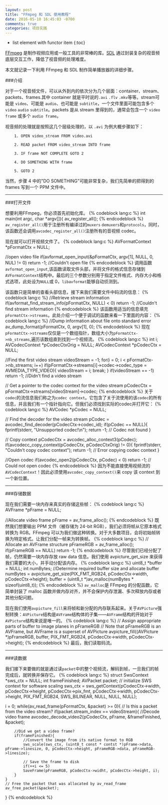 ```yaml
---
layout: post
title: "FFmpeg 和 SDL 使用教程"
date: 2016-05-10 16:45:03 -0700
comments: true
categories: 项目实践
---
```


* list element with functor item
{:toc}

[FFmpeg](https://ffmpeg.org/) 是制作视频应用或一般工具的非常棒的库。[SDL](https://www.libsdl.org/) 通过封装复杂的视音频底层交互工作，降低了视音频的处理难度。

本文就记录一下利用 FFmpeg 和 SDL 制作简单播放器的详细步骤。<!--more-->

###介绍

对于一个视音频文件，可以从外到内的依次分为几个层面：container、stream、packets、frames.其中 container 就是平时说的`.avi` `.flv` `.mkv`等等。stream可能是 `video`、可能是 `audio`、也可能是 `subtitle`，一个文件里面可能包含多个 `video` `audio` `subtitle`。packets 是从 stream 里得到的，通常会包含一个 `video frame` 或多个 `audio frame`。

视音频的处理就是按照这几个层级处理的，以 `.avi` 为例大概步骤如下：

        1. OPEN video_stream FROM video.avi

        2. READ packet FROM video_stream INTO frame

        3. IF frame NOT COMPLETE GOTO 2

        4. DO SOMETHING WITH frame

        5. GOTO 2

当然，步骤 4 中的"DO SOMETHING"可能非常复杂，我们先简单的把得到的 frames 写到一个 PPM 文件中。

------------

###打开文件

想要利用FFmpeg，你必须首先初始化库。
{% codeblock lang:c %}
int main(int argc, char *argv[]){
av_register_all();
{% endcodeblock %}
`av_register_all()`用于注册所有编译过的`muxers` `demuxers`和`protocols`，同时，该函数还会调用`avcodec_register_all()`注册所有的音视频 codec。

现在就可以打开视频文件了。
{% codeblock lang:c %}
AVFormatContext *pFormatCtx = NULL;

//open video file
if(avformat_open_input(&pFormatCtx, argv[1], NULL, 0, NUL) != 0)
        return -1; //Couldn't open file
{% endcodeblock %}
调用函数 `avformat_open_input`,该函数读取文件头部，并将文件的格式信息存储到`AVFormatContext`结构中。最后的三个参数分别用于指定文件格式、内存大小和格式选项，此处设为`NULL`或 0，`libavformat`能够自动侦测到。

该函数只是简单的查看头部信息，接下来我们需要文件中码流的信息：
{% codeblock lang:c %}
//Retrieve stream information
if(avformat_find_stream_info(pFormatCtx, NULL) < 0)
        return -1;      //Couldn't find stream information
{% endcodeblock %}
该函数用适当的信息填充`pFormatCtx->streams`。此处介绍一个便于调试的函数来看一下里面的内容：
{% codeblock lang:c %}
//Dump information about file onto standard error
av_dump_format(pFormatCtx, 0, argv[1], 0);
{% endcodeblock %}
现在`pFormatCtx->streams`仅仅是一个数组指针，数组大小为`pFormatCtx->nb_streams`,遍历该数组直到找到一个视频流。
{% codeblock lang:c %}
int i;
AVCodecContext *pCodecCtxOrig = NULL;
AVCodecContext *pCodecCtx     = NULL;

//Find the first video stream
videoStream = -1;
for(i = 0; i < pFormatCtx->nb_streams; i++)
	if(pFormatCtx->streams[i]->codec->codec_type = AVMEDIA_TYPE_VIDEO){
		videoStream = i;
		break;
	}
if(videoStream == -1)
	return -1; //Didn't find a video stream
	
// Get a pointer to the codec context for the video stream
pCodecCtx = pFormatCtx->streams[videoStream]->codec;
{% endcodeblock %}
关于`codec`的流信息我们称之为`codec context`。它包含了关于流使用的该`codec`的所有信息，并且我们有一个指针指向它。但我们必须找到实际的codec并打开它：
{% codeblock lang:c %}
AVCodec *pCodec = NULL;

// Find the decoder for the video stream
pCodec = avcodec_find_decoder(pCodecCtx->codec_id);
if(pCodec == NULL){
	fprintf(stderr, "Unsupported codec!\n");
	return -1;	// Codec not found
}

// Copy context
pCodecCtx = avcodec_alloc_context3(pCodec);
if(avcodecc_copy_context(pCodecCtx, pCodecCtxOrig) != 0){
	fprintf(stderr, "Couldn't copy codec context");
	return -1;	// Error copying codec context
}

//Open codec
if(avcodec_open2(pCodecCtx, pCodec) < 0)
	return -1;	// Could not open codec
{% endcodeblock %}
因为不能直接使用视频流的`AVCodecContext`！因此必须使用`avcodec_copy_context()`来 copy 该 context 到一个新位置。

----

###存储数据

现在我们需要一块内存来真实的存储这些帧：
{% codeblock lang:c %}
AVFrame *pFrame = NULL;

//Allocate video frame
pFrame = av_frame_alloc();
{% endcodeblock %}
既然我们想要输出 PPM 文件（被存储为 24-bit RGB），我们必须将帧从它原本格式转换为 RGB。FFmpeg 可以为我们做这种转换。对于大多数项目，会将初始帧转换为特定格式。让我们分配一帧来为转换帧。
{% codeblock lang:c %}
// Allocate an AVFrame structure
pFrameRGB = av_frame_alloc();
if(pFrameRGB == NULL)
	return -1;
{% endcodeblock %}
尽管我们已经分配了帧，仍然需要一块内存存放 raw data 信息。我们使用 avpicture_get_size 来获得我们需要的大小，并手动分配该内存。
{% codeblock lang:c %}
uint8_t *buffer = NULL;
int numBytes;
//Determine required buffer size and allocate buffer
numBytes = avpicture_get_size(PIX_FMT_RGB24, pCodecCtx->width, pCodecCtx->height);
buffer = (uint8_t *)av_malloc(numBytes * sizeof(uint8_t));
{% endcodeblock %}
`av_malloc`是 FFmpeg 的分配函数，它简单封装了 malloc 函数并做内存对齐，并不会保护内存泄漏、多次释放内存或者其他分配问题。

现在我们使用`avpicture_fill`来将帧和新分配的内存联系起来。关于`AVPicture`强制转换：`AVPicture`结构是`AVFrame`结构体的子集——`AVFrame`结构的开始对于`AVPicture`结构来说是唯一的。
{% codeblock lang:c %}
// Assign appropriate parts of buffer to image planes in pFrameRGB
// Note that pFrameRGB is an AVFrame, but AVFrame is a superset of AVPicture
avpicture_fill((AVPicture *)pFrameRGB, buffer, PIX_FMT_RGB24, pCodecCtx->width, pCodecCtx->height);
{% endcodeblock %}
最后，我们读取码流。

----

###读数据

我们接下来要做的就是通过读`packet`中的整个视频流，解码到帧，一旦我们的帧完成后，就转换并保存它。
{% codeblock lang:c %}
struct SwsContext *sws_ctx = NULL;
int frameFinished;
AVPacket packet;
// initialize SWS context for software scaling
sws_ctx = sws_getContext(pCodecCtx->width, pCodecCtx->height, pCodecCtx->pix_fmt, pCodecCtx->width, pCodecCtx->height, PIX_FMT_RGB24, SWS_BILINEAR, NULL, NULL, NULL);

i = 0;
while(av_read_frame(pFormatCtx, &packet) >= 0){
	// Is this a packet from the video stream?
	if(packet.stream_index == videoStream){
		//Decode video frame
		avcodec_decode_video2(pCodecCtx, pFrame, &frameFinished, &packet);
		
		//Did we get a video frame?
		if(frameFinished){
			//Convert the image from its native format to RGB
			sws_scale(sws_ctx, (uint8_t const * contst *)pFrame->data, pFrame->linesize, 0, pCodecCtx->height, pFrameRGB->data, pFrameRGB->linesize);
			
			// Save the frame to disk
			if(++i <= 5)
			SaveFrame(pFrameRGB, pCodecCtx->widht, pCodecCtx->height, i);
		}
	}
	// Free the packet that was allocated by av_read_frame
	av_free_packet(&packet);
}
{% endcodeblock %}

